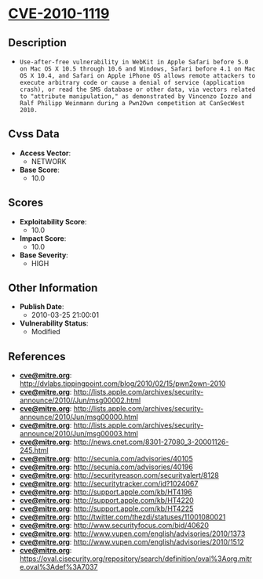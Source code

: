 
# [CVE-2010-1119](https://cve.mitre.org/cgi-bin/cvename.cgi?name=CVE-2010-1119)

## Description

- `Use-after-free vulnerability in WebKit in Apple Safari before 5.0 on Mac OS X 10.5 through 10.6 and Windows, Safari before 4.1 on Mac OS X 10.4, and Safari on Apple iPhone OS allows remote attackers to execute arbitrary code or cause a denial of service (application crash), or read the SMS database or other data, via vectors related to "attribute manipulation," as demonstrated by Vincenzo Iozzo and Ralf Philipp Weinmann during a Pwn2Own competition at CanSecWest 2010.`

## Cvss Data

- **Access Vector**:
  - NETWORK
- **Base Score**:
  - 10.0

## Scores

- **Exploitability Score**:
  - 10.0
- **Impact Score**:
  - 10.0
- **Base Severity**:
  - HIGH

## Other Information

- **Publish Date**:
  - 2010-03-25 21:00:01
- **Vulnerability Status**:
  - Modified

## References

- **cve@mitre.org**: http://dvlabs.tippingpoint.com/blog/2010/02/15/pwn2own-2010
- **cve@mitre.org**: http://lists.apple.com/archives/security-announce/2010//Jun/msg00002.html
- **cve@mitre.org**: http://lists.apple.com/archives/security-announce/2010/Jun/msg00000.html
- **cve@mitre.org**: http://lists.apple.com/archives/security-announce/2010/Jun/msg00003.html
- **cve@mitre.org**: http://news.cnet.com/8301-27080_3-20001126-245.html
- **cve@mitre.org**: http://secunia.com/advisories/40105
- **cve@mitre.org**: http://secunia.com/advisories/40196
- **cve@mitre.org**: http://securityreason.com/securityalert/8128
- **cve@mitre.org**: http://securitytracker.com/id?1024067
- **cve@mitre.org**: http://support.apple.com/kb/HT4196
- **cve@mitre.org**: http://support.apple.com/kb/HT4220
- **cve@mitre.org**: http://support.apple.com/kb/HT4225
- **cve@mitre.org**: http://twitter.com/thezdi/statuses/11001080021
- **cve@mitre.org**: http://www.securityfocus.com/bid/40620
- **cve@mitre.org**: http://www.vupen.com/english/advisories/2010/1373
- **cve@mitre.org**: http://www.vupen.com/english/advisories/2010/1512
- **cve@mitre.org**: https://oval.cisecurity.org/repository/search/definition/oval%3Aorg.mitre.oval%3Adef%3A7037
